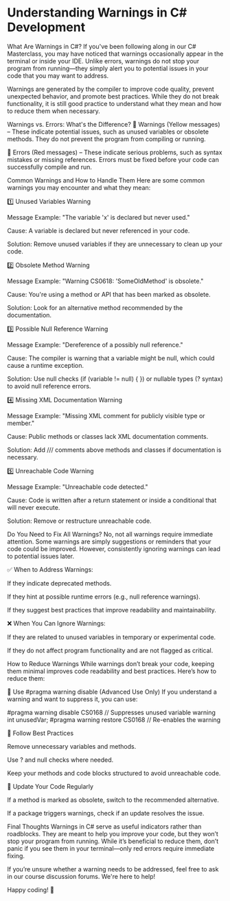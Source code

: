 # Understanding Warnings in C# Development
What Are Warnings in C#?
If you've been following along in our C# Masterclass, you may have noticed that warnings occasionally appear in the terminal or inside your IDE. Unlike errors, warnings do not stop your program from running—they simply alert you to potential issues in your code that you may want to address.

Warnings are generated by the compiler to improve code quality, prevent unexpected behavior, and promote best practices. While they do not break functionality, it is still good practice to understand what they mean and how to reduce them when necessary.

Warnings vs. Errors: What's the Difference?
🔹 Warnings (Yellow messages) – These indicate potential issues, such as unused variables or obsolete methods. They do not prevent the program from compiling or running.

🔹 Errors (Red messages) – These indicate serious problems, such as syntax mistakes or missing references. Errors must be fixed before your code can successfully compile and run.

Common Warnings and How to Handle Them
Here are some common warnings you may encounter and what they mean:

1️⃣ Unused Variables Warning

Message Example: "The variable 'x' is declared but never used."

Cause: A variable is declared but never referenced in your code.

Solution: Remove unused variables if they are unnecessary to clean up your code.

2️⃣ Obsolete Method Warning

Message Example: "Warning CS0618: 'SomeOldMethod' is obsolete."

Cause: You're using a method or API that has been marked as obsolete.

Solution: Look for an alternative method recommended by the documentation.

3️⃣ Possible Null Reference Warning

Message Example: "Dereference of a possibly null reference."

Cause: The compiler is warning that a variable might be null, which could cause a runtime exception.

Solution: Use null checks (if (variable != null) { }) or nullable types (? syntax) to avoid null reference errors.

4️⃣ Missing XML Documentation Warning

Message Example: "Missing XML comment for publicly visible type or member."

Cause: Public methods or classes lack XML documentation comments.

Solution: Add /// comments above methods and classes if documentation is necessary.

5️⃣ Unreachable Code Warning

Message Example: "Unreachable code detected."

Cause: Code is written after a return statement or inside a conditional that will never execute.

Solution: Remove or restructure unreachable code.

Do You Need to Fix All Warnings?
No, not all warnings require immediate attention. Some warnings are simply suggestions or reminders that your code could be improved. However, consistently ignoring warnings can lead to potential issues later.

✅ When to Address Warnings:

If they indicate deprecated methods.

If they hint at possible runtime errors (e.g., null reference warnings).

If they suggest best practices that improve readability and maintainability.

❌ When You Can Ignore Warnings:

If they are related to unused variables in temporary or experimental code.

If they do not affect program functionality and are not flagged as critical.

How to Reduce Warnings
While warnings don’t break your code, keeping them minimal improves code readability and best practices. Here’s how to reduce them:

🔹 Use #pragma warning disable (Advanced Use Only) If you understand a warning and want to suppress it, you can use:

#pragma warning disable CS0168 // Suppresses unused variable warning
int unusedVar;
#pragma warning restore CS0168 // Re-enables the warning

🔹 Follow Best Practices

Remove unnecessary variables and methods.

Use ? and null checks where needed.

Keep your methods and code blocks structured to avoid unreachable code.

🔹 Update Your Code Regularly

If a method is marked as obsolete, switch to the recommended alternative.

If a package triggers warnings, check if an update resolves the issue.

Final Thoughts
Warnings in C# serve as useful indicators rather than roadblocks. They are meant to help you improve your code, but they won’t stop your program from running. While it’s beneficial to reduce them, don’t panic if you see them in your terminal—only red errors require immediate fixing.

If you’re unsure whether a warning needs to be addressed, feel free to ask in our course discussion forums. We're here to help!

Happy coding! 🚀
